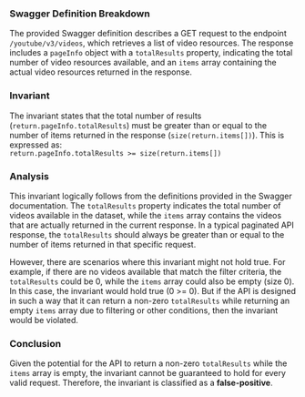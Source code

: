 ### Swagger Definition Breakdown
The provided Swagger definition describes a GET request to the endpoint `/youtube/v3/videos`, which retrieves a list of video resources. The response includes a `pageInfo` object with a `totalResults` property, indicating the total number of video resources available, and an `items` array containing the actual video resources returned in the response.

### Invariant
The invariant states that the total number of results (`return.pageInfo.totalResults`) must be greater than or equal to the number of items returned in the response (`size(return.items[])`). This is expressed as:  
`return.pageInfo.totalResults >= size(return.items[])`

### Analysis
This invariant logically follows from the definitions provided in the Swagger documentation. The `totalResults` property indicates the total number of videos available in the dataset, while the `items` array contains the videos that are actually returned in the current response. In a typical paginated API response, the `totalResults` should always be greater than or equal to the number of items returned in that specific request. 

However, there are scenarios where this invariant might not hold true. For example, if there are no videos available that match the filter criteria, the `totalResults` could be 0, while the `items` array could also be empty (size 0). In this case, the invariant would hold true (0 >= 0). But if the API is designed in such a way that it can return a non-zero `totalResults` while returning an empty `items` array due to filtering or other conditions, then the invariant would be violated. 

### Conclusion
Given the potential for the API to return a non-zero `totalResults` while the `items` array is empty, the invariant cannot be guaranteed to hold for every valid request. Therefore, the invariant is classified as a **false-positive**.
